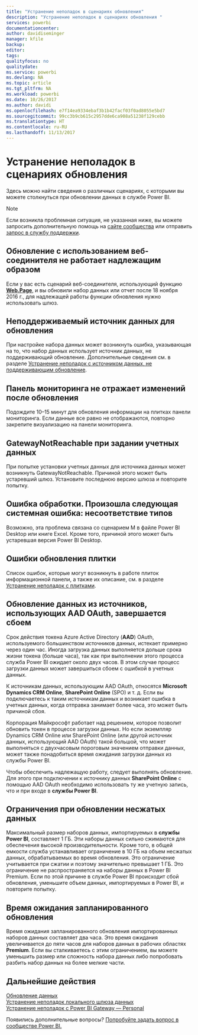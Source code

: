 ```yaml
---
title: "Устранение неполадок в сценариях обновления"
description: "Устранение неполадок в сценариях обновления "
services: powerbi
documentationcenter: 
author: davidiseminger
manager: kfile
backup: 
editor: 
tags: 
qualityfocus: no
qualitydate: 
ms.service: powerbi
ms.devlang: NA
ms.topic: article
ms.tgt_pltfrm: NA
ms.workload: powerbi
ms.date: 10/26/2017
ms.author: davidi
ms.openlocfilehash: e7f14ea9334ebaf3b1b42facf03f0ad8055e5bd7
ms.sourcegitcommit: 99cc3b9cb615c2957dde6ca908a51238f129cebb
ms.translationtype: HT
ms.contentlocale: ru-RU
ms.lasthandoff: 11/13/2017
---
```

# <a name="troubleshooting-refresh-scenarios"></a>Устранение неполадок в сценариях обновления 
Здесь можно найти сведения о различных сценариях, с которыми вы можете столкнуться при обновлении данных в службе Power BI.

> [!NOTE]
> Если возникла проблемная ситуация, не указанная ниже, вы можете запросить дополнительную помощь на [сайте сообщества](http://community.powerbi.com/) или отправить [запрос в службу поддержки](https://powerbi.microsoft.com/support/).
> 
> 

## <a name="refresh-using-web-connector-doesnt-work-properly"></a>Обновление с использованием веб-соединителя не работает надлежащим образом
Если у вас есть сценарий веб-соединителя, использующий функцию [**Web.Page**](https://msdn.microsoft.com/library/mt260924.aspx), и вы обновили набор данных или отчет после 18 ноября 2016 г., для надлежащей работы функции обновления нужно использовать шлюз.

## <a name="unsupported-data-source-for-refresh"></a>Неподдерживаемый источник данных для обновления
При настройке набора данных может возникнуть ошибка, указывающая на то, что набор данных использует источник данных, не поддерживающий обновление. Дополнительные сведения см. в разделе [Устранение неполадок с источником данных, не поддерживающим обновление](service-admin-troubleshoot-unsupported-data-source-for-refresh.md).

## <a name="dashboard-doesnt-reflect-changes-after-refresh"></a>Панель мониторинга не отражает изменений после обновления
Подождите 10–15 минут для обновления информации на плитках панели мониторинга.  Если данные все равно не отображаются, повторно закрепите визуализацию на панели мониторинга.

## <a name="gatewaynotreachable-when-setting-credentials"></a>GatewayNotReachable при задании учетных данных
При попытке установки учетных данных для источника данных может возникнуть GatewayNotReachable. Причиной этого может быть устаревший шлюз.  Установите последнюю версию шлюза и повторите попытку.

## <a name="processing-error-the-following-system-error-occurred-type-mismatch"></a>Ошибка обработки. Произошла следующая системная ошибка: несоответствие типов
Возможно, эта проблема связана со сценарием M в файле Power BI Desktop или книге Excel.  Кроме того, причиной этого может быть устаревшая версия Power BI Desktop.

## <a name="tile-refresh-errors"></a>Ошибки обновления плитки
Список ошибок, которые могут возникнуть в работе плиток информационной панели, а также их описание, см. в разделе [Устранение неполадок с плитками](refresh-troubleshooting-tile-errors.md).

## <a name="refresh-fails-when-updating-data-from-sources-that-use-aad-oauth"></a>Обновление данных из источников, использующих AAD OAuth, завершается сбоем
Срок действия токена Azure Active Directory (**AAD**) OAuth, используемого большинством источников данных, истекает примерно через один час. Иногда загрузка данных выполняется дольше срока жизни токена (больше часа), так как при выполнении этого процесса служба Power BI ожидает около двух часов. В этом случае процесс загрузки данных может завершиться сбоем c ошибкой в учетных данных.

К источникам данных, использующим AAD OAuth, относятся **Microsoft Dynamics CRM Online**, **SharePoint Online** (SPO) и т. д. Если вы подключаетесь к таким источникам данных и возникает ошибка в учетных данных, когда отправка занимает более часа, это может быть причиной сбоя.

Корпорация Майкрософт работает над решением, которое позволит обновить токен в процессе загрузки данных. Но если экземпляр Dynamics CRM Online или SharePoint Online (или другой источник данных, использующий AAD OAuth) такой большой, что может выполняться с двухчасовым пороговым значением отправки данных, может также понадобиться время ожидания загрузки данных из службы Power BI.

Чтобы обеспечить надлежащую работу, следует выполнять обновление. Для этого при подключении к источнику данных **SharePoint Online** с помощью AAD OAuth необходимо использовать ту же учетную запись, что и при входе в **службы Power BI**.

## <a name="uncompressed-data-limits-for-refresh"></a>Ограничения при обновлении несжатых данных
Максимальный размер наборов данных, импортируемых в **службы Power BI**, составляет 1 ГБ. Эти наборы данных сильно сжимаются для обеспечения высокой производительности. Кроме того, в общей емкости служба устанавливает ограничение в 10 ГБ на объем несжатых данных, обрабатываемых во время обновления. Это ограничение учитывается при сжатии и поэтому значительно превышает 1 ГБ. Это ограничение не распространяется на наборы данных в Power BI Premium. Если по этой причине в службе Power BI происходит сбой обновления, уменьшите объем данных, импортируемых в Power BI, и повторите попытку.

## <a name="scheduled-refresh-timeout"></a>Время ожидания запланированного обновления
Время ожидания запланированного обновления импортированных наборов данных составляет два часа. Это время ожидания увеличивается до пяти часов для наборов данных в рабочих областях **Premium**. Если вы сталкиваетесь с этим ограничением, вы можете уменьшить размер или сложность набора данных либо попробовать разбить набор данных на более мелкие части.

## <a name="next-steps"></a>Дальнейшие действия
[Обновление данных](refresh-data.md)  
[Устранение неполадок локального шлюза данных](service-gateway-onprem-tshoot.md)  
[Устранение неполадок с Power BI Gateway — Personal](service-admin-troubleshooting-power-bi-personal-gateway.md)  

Появились дополнительные вопросы? [Попробуйте задать вопрос в сообществе Power BI.](http://community.powerbi.com/)

